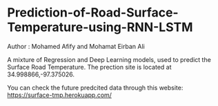 # Prediction-of-Road-Surface-Temperature-using-RNN-LSTM

Author : Mohamed Afify and Mohamat Eirban Ali

A mixture of Regression and Deep Learning models, used to predict the Surface Road Temperature. The prection site is located at 34.998866,-97.375026.

You can check the future predcited data through this website: https://surface-tmp.herokuapp.com/
